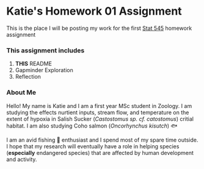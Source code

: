 
# Katie's Homework 01 Assignment

This is the place I will be posting my work for the first <a href="http://stat545.com/">Stat 545</a> homework assignment 

### This assignment includes
1) **THIS** README
2) Gapminder Exploration
3) Reflection

### About Me

Hello! My name is Katie and I am a first year MSc student in Zoology. I am studying the effects nurtient inputs, stream flow, and temperature on the extent of hypoxia in Salish Sucker (_Castostomus sp. cf. catostomus_) critial habitat. I am also studying Coho salmon (_Oncorhynchus kisutch_) :fish:

I am an avid fishing :fishing_pole_and_fish: enthusiast and I spend most of my spare time outside. I hope that my research will eventually have a role in helping species (**especially** endangered species) that are affected by human development and activity.


